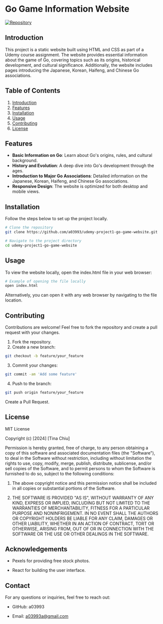 # Go Game Information Website

[![Repository](https://img.shields.io/badge/GitHub-Repo-blue?style=flat-square&logo=github)](https://github.com/a03993/udemy-project1-go-game-website/tree/main)

## Introduction

This project is a static website built using HTML and CSS as part of a Udemy course assignment. The website provides essential information about the game of Go, covering topics such as its origins, historical development, and cultural significance. Additionally, the website includes pages introducing the Japanese, Korean, Haifeng, and Chinese Go associations.

## Table of Contents

1. [Introduction](#introduction)
2. [Features](#features)
3. [Installation](#installation)
4. [Usage](#usage)
5. [Contributing](#contributing)
6. [License](#license)

## Features

- **Basic Information on Go**: Learn about Go's origins, rules, and cultural background.
- **History and Evolution**: A deep dive into Go's development through the ages.
- **Introduction to Major Go Associations**: Detailed information on the Japanese, Korean, Haifeng, and Chinese Go associations.
- **Responsive Design**: The website is optimized for both desktop and mobile views.

## Installation

Follow the steps below to set up the project locally.

```bash
# Clone the repository
git clone https://github.com/a03993/udemy-project1-go-game-website.git

# Navigate to the project directory
cd udemy-project1-go-game-website
```

## Usage

To view the website locally, open the index.html file in your web browser:

```bash
# Example of opening the file locally
open index.html
```

Alternatively, you can open it with any web browser by navigating to the file location.

## Contributing

Contributions are welcome! Feel free to fork the repository and create a pull request with your changes.

1. Fork the repository.
2. Create a new branch:
```bash
git checkout -b feature/your_feature
```
3. Commit your changes:
```bash
git commit -am 'Add some feature'
```
4. Push to the branch:
```bash
git push origin feature/your_feature
```
Create a Pull Request.

## License

MIT License

Copyright (c) [2024] [Tina Chiu]

Permission is hereby granted, free of charge, to any person obtaining a copy of this software and associated documentation files (the "Software"), to deal in the Software without restriction, including without limitation the rights to use, copy, modify, merge, publish, distribute, sublicense, and/or sell copies of the Software, and to permit persons to whom the Software is furnished to do so, subject to the following conditions:

1. The above copyright notice and this permission notice shall be included in all copies or substantial portions of the Software.

2. THE SOFTWARE IS PROVIDED "AS IS", WITHOUT WARRANTY OF ANY KIND, EXPRESS OR IMPLIED, INCLUDING BUT NOT LIMITED TO THE WARRANTIES OF MERCHANTABILITY, FITNESS FOR A PARTICULAR PURPOSE AND NONINFRIGEMENT. IN NO EVENT SHALL THE AUTHORS OR COPYRIGHT HOLDERS BE LIABLE FOR ANY CLAIM, DAMAGES OR OTHER LIABILITY, WHETHER IN AN ACTION OF CONTRACT, TORT OR OTHERWISE, ARISING FROM, OUT OF OR IN CONNECTION WITH THE SOFTWARE OR THE USE OR OTHER DEALINGS IN THE SOFTWARE.

## Acknowledgements

- Pexels for providing free stock photos.

- React for building the user interface.

## Contact

For any questions or inquiries, feel free to reach out:

- GitHub: a03993

- Email: a03993a@gmail.com
